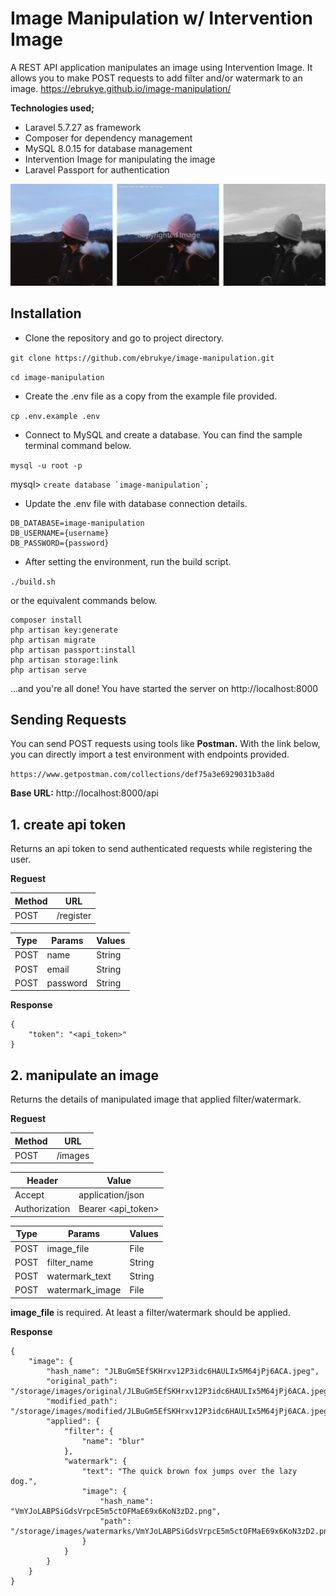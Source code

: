 # Image Manipulation w/ Intervention Image

A REST API application manipulates an image using Intervention Image. It allows you to make POST requests to add filter and/or watermark to an image. https://ebrukye.github.io/image-manipulation/

**Technologies used;**
- Laravel 5.7.27 as framework
- Composer for dependency management
- MySQL 8.0.15 for database management
- Intervention Image for manipulating the image
- Laravel Passport for authentication

![Scheme](public/assets/image-manipulation.jpg)

## Installation
* Clone the repository and go to project directory.

`git clone https://github.com/ebrukye/image-manipulation.git`

`cd image-manipulation`

* Create the .env file as a copy from the example file provided.

`cp .env.example .env`

* Connect to MySQL and create a database. You can find the sample terminal command below.

`mysql -u root -p`

mysql> ``create database `image-manipulation`; ``


* Update the .env file with database connection details.

```
DB_DATABASE=image-manipulation
DB_USERNAME={username}
DB_PASSWORD={password}
```

* After setting the environment, run the build script.

`./build.sh`

or the equivalent commands below.

```
composer install
php artisan key:generate
php artisan migrate
php artisan passport:install
php artisan storage:link
php artisan serve
```

...and you're all done! You have started the server on http://localhost:8000

## Sending Requests
You can send POST requests using tools like **Postman.** 
With the link below, you can directly import a test environment with endpoints provided.

`https://www.getpostman.com/collections/def75a3e6929031b3a8d`

**Base URL:**
http://localhost:8000/api

## **1. create api token**
Returns an api token to send authenticated requests while registering the user.

**Reguest**

| Method  | URL            |
| --------|----------------|
| POST    | /register      |

| Type    | Params                 | Values        |
| --------|------------------------|---------------|
| POST    | name                   | String        |
| POST    | email                  | String        |
| POST    | password               | String        |

**Response**

```
{
    "token": "<api_token>"
}
```

## **2. manipulate an image**
Returns the details of manipulated image that applied filter/watermark.

**Reguest**

| Method  | URL            |
| --------|----------------|
| POST    | /images        |

| Header         | Value                  |
| ---------------|------------------------|
| Accept         | application/json       |
| Authorization  | Bearer <api_token>     |

| Type    | Params                 | Values        |
| --------|------------------------|---------------|
| POST    | image_file             | File          |
| POST    | filter_name            | String        |
| POST    | watermark_text         | String        |
| POST    | watermark_image        | File          |

**image_file** is required.
At least a filter/watermark should be applied. 

**Response**

```
{
    "image": {
        "hash_name": "JLBuGm5EfSKHrxv12P3idc6HAULIx5M64jPj6ACA.jpeg",
        "original_path": "/storage/images/original/JLBuGm5EfSKHrxv12P3idc6HAULIx5M64jPj6ACA.jpeg",
        "modified_path": "/storage/images/modified/JLBuGm5EfSKHrxv12P3idc6HAULIx5M64jPj6ACA.jpeg",
        "applied": {
            "filter": {
                "name": "blur"
            },
            "watermark": {
                "text": "The quick brown fox jumps over the lazy dog.",
                "image": {
                    "hash_name": "VmYJoLABPSiGdsVrpcE5m5ctOFMaE69x6KoN3zD2.png",
                    "path": "/storage/images/watermarks/VmYJoLABPSiGdsVrpcE5m5ctOFMaE69x6KoN3zD2.png"
                }
            }
        }
    }
}
```